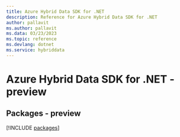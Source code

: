 ```yaml
---
title: Azure Hybrid Data SDK for .NET
description: Reference for Azure Hybrid Data SDK for .NET
author: pallavit
ms.author: pallavit
ms.data: 03/23/2023
ms.topic: reference
ms.devlang: dotnet
ms.service: hybriddata
---
```

# Azure Hybrid Data SDK for .NET - preview
## Packages - preview
[!INCLUDE [packages](hybrid-data-index.md)]